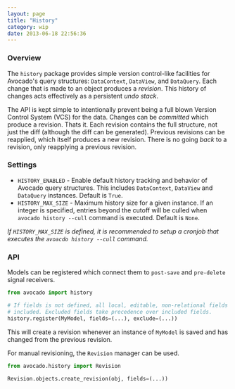 ```yaml
---
layout: page
title: "History"
category: wip
date: 2013-06-18 22:56:36
---
```


### Overview

The `history` package provides simple version control-like facilities for Avocado's query structures: `DataContext`, `DataView`, and `DataQuery`. Each change that is made to an object produces a _revision_. This history of changes acts effectively as a persistent _undo stack_.

The API is kept simple to intentionally prevent being a full blown Version Control System (VCS) for the data. Changes can be _committed_ which produce a revision. Thats it. Each revision contains the full structure, not just the diff (although the diff can be generated). Previous revisions can be reapplied, which itself produces a new revision. There is no going _back_ to a revision, only reapplying a previous revision.

### Settings

- `HISTORY_ENABLED` - Enable default history tracking and behavior of Avocado query structures. This includes `DataContext`, `DataView` and `DataQuery` instances. Default is `True`.
- `HISTORY_MAX_SIZE` - Maximum history size for a given instance. If an integer is specified, entries beyond the cutoff will be culled when `avocado history --cull` command is executed. Default is `None`.

_If `HISTORY_MAX_SIZE` is defined, it is recommended to setup a cronjob that executes the `avoacdo history --cull` command._

### API

Models can be registered which connect them to `post-save` and `pre-delete` signal receivers.

```python
from avocado import history

# If fields is not defined, all local, editable, non-relational fields are
# included. Excluded fields take precedence over included fields.
history.register(MyModel, fields=(...), exclude=(...))
```

This will create a revision whenever an instance of `MyModel` is saved and has changed from the previous revision.

For manual revisioning, the `Revision` manager can be used.

```python
from avocado.history import Revision

Revision.objects.create_revision(obj, fields=(...))
```
